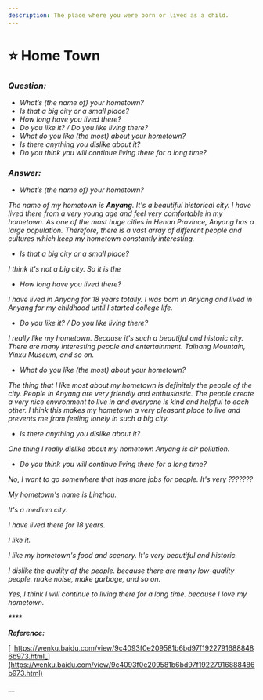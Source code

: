 ```yaml
---
description: The place where you were born or lived as a child.
---
```


# ⭐ Home Town

### _Question:_

* _What’s \(the name of\) your hometown?_
* _Is that a big city or a small place?_
* _How long have you lived there?_
* _Do you like it? / Do you like living there?_
* _What do you like \(the most\) about your hometown?_
* _Is there anything you dislike about it?_
* _Do you think you will continue living there for a long time?_

### _Answer:_

* _What’s \(the name of\) your hometown?_

_The name of my hometown is **Anyang**. It's a beautiful historical city. I have lived there from a very young age and feel very comfortable in my hometown. As one of the most huge cities in Henan Province, Anyang has a large population. Therefore, there is a vast array of different people and cultures which keep my hometown constantly interesting._

* _Is that a big city or a small place?_

_I think it's not a big city. So it is the_ 

* _How long have you lived there?_

_I have lived in Anyang for 18 years totally. I was born in Anyang and lived in Anyang for my childhood until I started college life._ 

* _Do you like it? / Do you like living there?_

_I really like my hometown. Because it's such a beautiful and historic city. There are many interesting people and entertainment. Taihang Mountain, Yinxu Museum, and so on._

* _What do you like \(the most\) about your hometown?_

_The thing that I like most about my hometown is definitely the people of the city. People in Anyang are very friendly and enthusiastic. The people create a very nice environment to live in and everyone is kind and helpful to each other. I think this makes my hometown a very pleasant place to live and prevents me from feeling lonely in such a big city._

* _Is there anything you dislike about it?_

_One thing I really dislike about my hometown Anyang is air pollution._

* _Do you think you will continue living there for a long time?_

_No, I want to go somewhere that has more jobs for people. It's very ???????_

_My hometown's name is  Linzhou._

_It's a medium city._

_I have lived there for 18 years._

_I like it._

_I like my hometown's food and scenery.  It's very beautiful and historic._

_I dislike the quality of the people. because there are many low-quality people. make noise, make garbage, and so on._

_Yes, I think I will continue to living there for a long time. because I love my hometown._

_\*\*\*\*_

_**Reference:**_

[_https://wenku.baidu.com/view/9c4093f0e209581b6bd97f19227916888486b973.html_](https://wenku.baidu.com/view/9c4093f0e209581b6bd97f19227916888486b973.html)

\_\_

